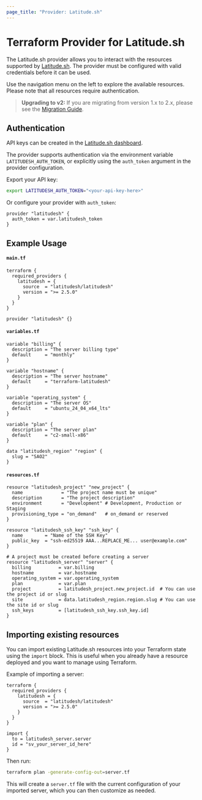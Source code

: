 ```yaml
---
page_title: "Provider: Latitude.sh"
---
```


# Terraform Provider for Latitude.sh

The Latitude.sh provider allows you to interact with the resources supported by [Latitude.sh](https://www.latitude.sh). The provider must be configured with valid credentials before it can be used.

Use the navigation menu on the left to explore the available resources. Please note that all resources require authentication.

> **Upgrading to v2:** If you are migrating from version 1.x to 2.x, please see the [Migration Guide](https://github.com/latitudesh/terraform-provider-latitudesh/blob/main/MIGRATION_GUIDE_v2.md).

## Authentication

API keys can be created in the [Latitude.sh dashboard](https://www.latitude.sh/dashboard/api-keys).

The provider supports authentication via the environment variable `LATITUDESH_AUTH_TOKEN`, or explicitly using the `auth_token` argument in the provider configuration.

Export your API key:

```sh
export LATITUDESH_AUTH_TOKEN="<your-api-key-here>"
```

Or configure your provider with `auth_token`:

```hcl
provider "latitudesh" {
  auth_token = var.latitudesh_token
}
```

## Example Usage

#### `main.tf`

```hcl
terraform {
  required_providers {
    latitudesh = {
      source  = "latitudesh/latitudesh"
      version = ">= 2.5.0"
    }
  }
}

provider "latitudesh" {}
```

#### `variables.tf`

```hcl
variable "billing" {
  description = "The server billing type"
  default     = "monthly"
}

variable "hostname" {
  description = "The server hostname"
  default     = "terraform-latitudesh"
}

variable "operating_system" {
  description = "The server OS"
  default     = "ubuntu_24_04_x64_lts"
}

variable "plan" {
  description = "The server plan"
  default     = "c2-small-x86"
}

data "latitudesh_region" "region" {
  slug = "SAO2"
}
```

#### `resources.tf`

```hcl
resource "latitudesh_project" "new_project" {
  name              = "The project name must be unique"
  description       = "The project description"
  environment       = "Development" # Development, Production or Staging
  provisioning_type = "on_demand"   # on_demand or reserved
}

resource "latitudesh_ssh_key" "ssh_key" {
  name        = "Name of the SSH Key"
  public_key  = "ssh-ed25519 AAA...REPLACE_ME... user@example.com"
}
```

```hcl
# A project must be created before creating a server
resource "latitudesh_server" "server" {
  billing          = var.billing
  hostname         = var.hostname
  operating_system = var.operating_system
  plan             = var.plan
  project          = latitudesh_project.new_project.id  # You can use the project id or slug
  site             = data.latitudesh_region.region.slug # You can use the site id or slug
  ssh_keys         = [latitudesh_ssh_key.ssh_key.id]
}
```

## Importing existing resources

You can import existing Latitude.sh resources into your Terraform state using the `import` block. This is useful when you already have a resource deployed and you want to manage using Terraform.

Example of importing a server:

```hcl
terraform {
  required_providers {
    latitudesh = {
      source  = "latitudesh/latitudesh"
      version = ">= 2.5.0"
    }
  }
}

import {
  to = latitudesh_server.server
  id = "sv_your_server_id_here"
}
```

Then run:

```sh
terraform plan -generate-config-out=server.tf
```

This will create a `server.tf` file with the current configuration of your imported server, which you can then customize as needed.
